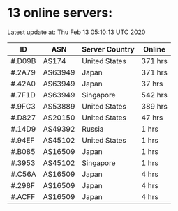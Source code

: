 # 13 online servers:

Latest update at: Thu Feb 13 05:10:13 UTC 2020

| ID | ASN | Server Country | Online |
| -- | --- | -------------- | ------ |
| #.D09B | AS174 | United States | 371 hrs |
| #.2A79 | AS63949 | Japan | 371 hrs |
| #.42A0 | AS63949 | Japan | 37 hrs |
| #.7F1D | AS63949 | Singapore | 542 hrs |
| #.9FC3 | AS53889 | United States | 389 hrs |
| #.D827 | AS20150 | United States | 47 hrs |
| #.14D9 | AS49392 | Russia | 1 hrs |
| #.94EF | AS45102 | United States | 1 hrs |
| #.B085 | AS16509 | Japan | 1 hrs |
| #.3953 | AS45102 | Singapore | 1 hrs |
| #.C56A | AS16509 | Japan | 4 hrs |
| #.298F | AS16509 | Japan | 4 hrs |
| #.ACFF | AS16509 | Japan | 4 hrs |

